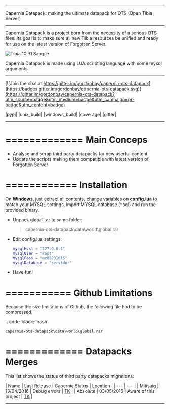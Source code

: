 
****************************************
Capernia Datapack: making the ultimate datapack for OTS (Open Tibia Server)
****************************************

Capernia Datapack is a project born from the necessity of a serious OTS files.
Its goal is to make sure all new Tibia resources be unified and ready for use on the latest version of Forgotten Server.


![Tibia 10.91 Sample](https://cloud.githubusercontent.com/assets/19177793/15003885/258236d8-1187-11e6-86fd-f83118992146.png)


Capernia Datapack is made using LUA scripting language with some mysql arguments.

-----

[![Join the chat at https://gitter.im/gordonbay/capernia-ots-datapack](https://badges.gitter.im/gordonbay/capernia-ots-datapack.svg)](https://gitter.im/gordonbay/capernia-ots-datapack?utm_source=badge&utm_medium=badge&utm_campaign=pr-badge&utm_content=badge)

|pypi| |unix_build| |windows_build| |coverage| |gitter|

-----


=============
Main Conceps
=============

* Analyse and scrap third party datapacks for new userful content
* Update the scripts making them compatible with latest version of Forgotten Server


============
Installation
============


On **Windows**, just extract all contents, change variables on **config.lua** to match your MYSQL settings, import MYSQL database (*.sql) and run the provided binary.

 - Unpack global.rar to same folder:

    > capernia-ots-datapack\data\world\global.rar

 - Edit config.lua settings:

	```lua
	mysqlHost = "127.0.0.1" 
	mysqlUser = "root"
	mysqlPass = "az88231015"
	mysqlDatabase = "servidor"
	```

 - Have fun!

===========
Github Limitations
===========

Because the size limitations of Github, the following file had to be compressed.

.. code-block:: bash

    capernia-ots-datapack\data\world\global.rar


=============
Datapacks Merges
=============

This list shows the status of third party datapacks migrations:

| Name | Last Release | Capernia Status | Location |
| --- | --- |
| Mitisuig | 13/04/2016 | Debug errors | [TK](http://www.tibiaking.com/forum/topic/36403-global-full-tibiaking-10911092-tfs-12-full-oramond-cast-system-lions-rock-reward-system-equip-hotkey-new-items-news-monster-new-areas-krailos-asura-medusa-town-etc-eventos-sem-missao-v20/) |
| Absolute | 03/05/2016 | Aware of this project | [TK](http://www.tibiaking.com/forum/topic/67075-global-full-download-1090-tfs-12ferumbras-questkrailosnew-arenacastrewardeventscasino/) |


----------


